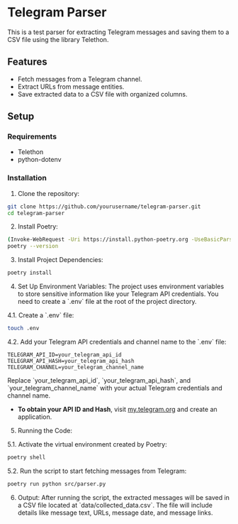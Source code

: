 # Telegram Parser

This is a test parser for extracting Telegram messages and saving them to a CSV file using the library Telethon.

## Features
- Fetch messages from a Telegram channel.
- Extract URLs from message entities.
- Save extracted data to a CSV file with organized columns.

## Setup

### Requirements
- Telethon
- python-dotenv

### Installation

1. Clone the repository:

```bash
git clone https://github.com/yourusername/telegram-parser.git
cd telegram-parser
```
2. Install Poetry:
```bash
(Invoke-WebRequest -Uri https://install.python-poetry.org -UseBasicParsing).Content | python -
poetry --version
```
3. Install Project Dependencies:
```bash
poetry install
```

4. Set Up Environment Variables:
The project uses environment variables to store sensitive information like your Telegram API credentials. You need to create a \`.env\` file at the root of the project directory.

4.1. Create a \`.env\` file:

```bash
touch .env
```

4.2. Add your Telegram API credentials and channel name to the \`.env\` file:

```
TELEGRAM_API_ID=your_telegram_api_id
TELEGRAM_API_HASH=your_telegram_api_hash
TELEGRAM_CHANNEL=your_telegram_channel_name
```

Replace \`your_telegram_api_id\`, \`your_telegram_api_hash\`, and \`your_telegram_channel_name\` with your actual Telegram credentials and channel name.

- **To obtain your API ID and Hash**, visit [my.telegram.org](https://my.telegram.org) and create an application.

5. Running the Code:

5.1. Activate the virtual environment created by Poetry:

```bash
poetry shell
```

5.2. Run the script to start fetching messages from Telegram:

```bash
poetry run python src/parser.py
```

6. Output:
After running the script, the extracted messages will be saved in a CSV file located at \`data/collected_data.csv\`. The file will include details like message text, URLs, message date, and message links.